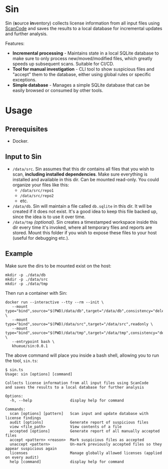 # Sin

Sin (**s**ource **in**ventory) collects license information from all input files
using [ScanCode](https://github.com/nexB/scancode-toolkit) and saves the
results to a local database for incremental updates and further analysis.

Features:

-  **Incremental processing** - Maintains state in a local SQLite database to
   make sure to only process new/moved/modified files, which greatly speeds up
   subsequent scans. Suitable for CI/CD.
-  **Tool for manual investigation** - CLI tool to show suspicious files
   and "accept" them to the database, either using global rules or specific
   exceptions.
-  **Simple database** - Manages a simple SQLite database that can be easily
   browsed or consumed by other tools.

# Usage

## Prerequisites

-  Docker.

## Input to Sin

-  `/data/src`. Sin assumes that this dir contains all files that you wish to
   scan, **including installed dependencies**. Make sure everything is
   installed and available in this dir. Can be mounted read-only. You could
   organize your files like this:
   -  `/data/src/repo1`
   -  `/data/src/repo2`
   -  etc.
-  `/data/db`. Sin will maintain a file called `db.sqlite` in this dir. It will
   be created if it does not exist. It's a good idea to keep this file backed
   up, since the idea is to use it over time.
-  `/data/tmp` _(optional)_. Sin creates a timestamped workspace inside this dir
   every time it's invoked, where all temporary files and reports are stored.
   Mount this folder if you wish to expose these files to your host (useful
   for debugging etc.).

## Example

Make sure the dirs to be mounted exist on the host:

```
mkdir -p ./data/db
mkdir -p ./data/src
mkdir -p ./data/tmp
```

Then run a container with Sin:

```
docker run --interactive --tty --rm --init \
   --mount type="bind",source="$(PWD)/data/db",target="/data/db",consistency="delegated" \
   --mount type="bind",source="$(PWD)/data/src",target="/data/src",readonly \
   --mount type="bind",source="$(PWD)/data/tmp",target="/data/tmp",consistency="delegated" \
   --entrypoint bash \
   khueue/sin:0.0.1
```

The above command will place you inside a bash shell, allowing you to run
the tool, `sin.ts`:

```
$ sin.ts
Usage: sin [options] [command]

Collects license information from all input files using ScanCode
and saves the results to a local database for further analysis

Options:
  -h, --help                 display help for command

Commands:
  scan [options] [pattern]   Scan input and update database with license findings
  audit [options]            Generate report of suspicious files
  view <file_path>           View contents of a file
  accepted [options]         Generate report of all manually accepted files
  accept <pattern> <reason>  Mark suspicious files as accepted
  unaccept <pattern>         Un-mark previously accepted files so they appear suspicious again
  licenses                   Manage globally allowed licenses (applied on every audit)
  help [command]             display help for command
```
